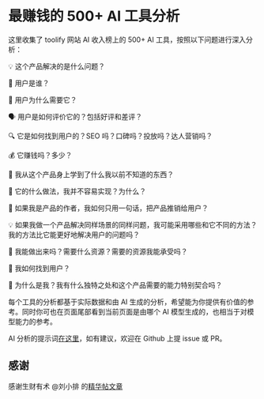 # 最赚钱的 500+ AI 工具分析

这里收集了 toolify 网站 AI 收入榜上的 500+ AI 工具，按照以下问题进行深入分析：

💡 这个产品解决的是什么问题？

👤 用户是谁？

🤔 用户为什么需要它？

🗣️ 用户是如何评价它的？包括好评和差评？

🔍 它是如何找到用户的？SEO 吗？口碑吗？投放吗？达人营销吗？

💰 它赚钱吗？多少？

🧠 我从这个产品身上学到了什么我以前不知道的东西？

🤔 它的什么做法，我并不容易实现？为什么？

🤗 如果我是产品的作者，我如何只用一句话，把产品推销给用户？

💡 如果我做一个产品解决同样场景的同样问题，我可能采用哪些和它不同的方法？我的方法比它能更好地解决用户的问题吗？

🎉 我能做出来吗？需要什么资源？需要的资源我能承受吗？

🧭 我如何找到用户？

🤔 为什么是我？我有什么独特之处和这个产品需要的能力特别契合吗？

每个工具的分析都基于实际数据和由 AI 生成的分析，希望能为你提供有价值的参考。同时你可也在页面尾部看到当前页面是由哪个 AI 模型生成的，也相当于对模型能力的参考。

AI 分析的提示词[在这里](https://github.com/Dearest/ai-tools-insight/blob/master/spider/prompt.md)，如有建议，欢迎在 Github 上提 issue 或 PR。

## 感谢

感谢生财有术 @刘小排 的[精华帖文章](https://scys.com/articleDetail/xq_topic/5121548228815414)
